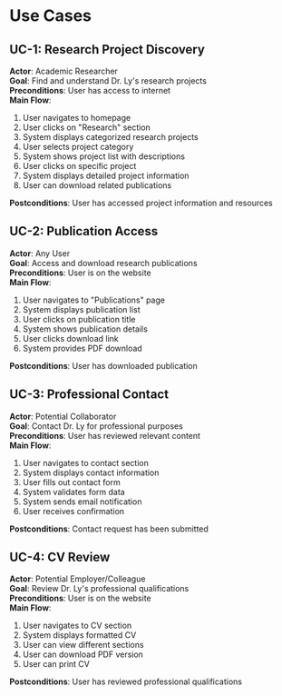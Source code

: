# Use Cases

## UC-1: Research Project Discovery
**Actor**: Academic Researcher  
**Goal**: Find and understand Dr. Ly's research projects  
**Preconditions**: User has access to internet  
**Main Flow**:
1. User navigates to homepage
2. User clicks on "Research" section
3. System displays categorized research projects
4. User selects project category
5. System shows project list with descriptions
6. User clicks on specific project
7. System displays detailed project information
8. User can download related publications

**Postconditions**: User has accessed project information and resources

## UC-2: Publication Access
**Actor**: Any User  
**Goal**: Access and download research publications  
**Preconditions**: User is on the website  
**Main Flow**:
1. User navigates to "Publications" page
2. System displays publication list
3. User clicks on publication title
4. System shows publication details
5. User clicks download link
6. System provides PDF download

**Postconditions**: User has downloaded publication

## UC-3: Professional Contact
**Actor**: Potential Collaborator  
**Goal**: Contact Dr. Ly for professional purposes  
**Preconditions**: User has reviewed relevant content  
**Main Flow**:
1. User navigates to contact section
2. System displays contact information
3. User fills out contact form
4. System validates form data
5. System sends email notification
6. User receives confirmation

**Postconditions**: Contact request has been submitted

## UC-4: CV Review
**Actor**: Potential Employer/Colleague  
**Goal**: Review Dr. Ly's professional qualifications  
**Preconditions**: User is on the website  
**Main Flow**:
1. User navigates to CV section
2. System displays formatted CV
3. User can view different sections
4. User can download PDF version
5. User can print CV

**Postconditions**: User has reviewed professional qualifications
